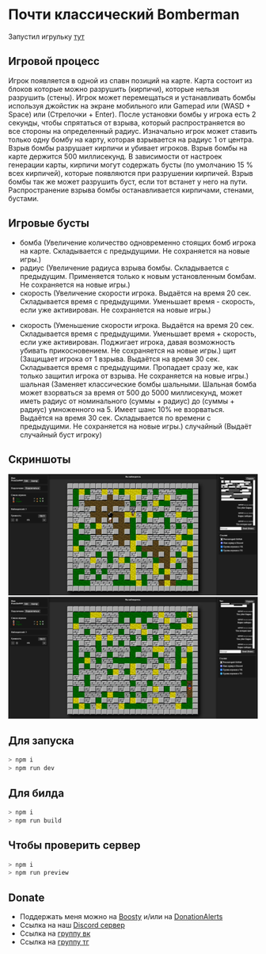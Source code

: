 # Почти классический Bomberman

Запустил игрульку [тут](https://openbomber.ru)

## Игровой процесс
Игрок появляется в одной из спавн позиций на карте. Карта состоит из блоков которые можно разрушить (кирпичи), которые нельзя разрушить (стены). Игрок может перемещаться и устанавливать бомбы используя джойстик на экране мобильного или Gamepad или (WASD + Space) или (Стрелочки + Enter). После установки бомбы у игрока есть 2 секунды, чтобы спрятаться от взрыва, который распространяется во все стороны на определенный радиус. Изначально игрок может ставить только одну бомбу на карту, которая взрывается на радиус 1 от центра. Взрыв бомбы разрушает кирпичи и убивает игроков. Взрыв бомбы на карте держится 500 миллисекунд. В зависимости от настроек генерации карты, кирпичи могут содержать бусты (по умолчанию 15 % всех кирпичей), которые появляются при разрушении кирпичей.  Взрыв бомбы так же может разрушить буст, если тот встанет у него на пути. Распространение взрыва бомбы останавливается кирпичами, стенами, бустами. 

## Игровые бусты
+ бомба (Увеличение количество одновременно стоящих бомб игрока на карте. Складывается с предыдущими. Не сохраняется на новые игры.)
+ радиус (Увеличение радиуса взрыва бомбы. Складывается с предыдущим. Применяется только к новым установленным бомбам. Не сохраняется на новые игры.)
+ скорость (Увеличение скорости игрока. Выдаётся на время 20 сек. Складывается время с предыдущими. Уменьшает время - скорость, если уже активирован. Не сохраняется на новые игры.)
- скорость (Уменьшение скорости игрока. Выдаётся на время 20 сек. Складывается время с предыдущими.  Уменьшает время + скорость, если уже активирован. Поджигает игрока, давая возможность убивать прикосновением.  Не сохраняется на новые игры.)
щит (Защищает игрока от 1 взрыва. Выдаётся на время 30 сек. Складывается время с предыдущими. Пропадает сразу же, как только защитил игрока от взрыва. Не сохраняется на новые игры.)
шальная (Заменяет классические бомбы шальными. Шальная бомба может взорваться за время от 500 до 5000 миллисекунд, может иметь радиус от номинального (суммы + радиус) до (суммы + радиус) умноженного на 5. Имеет шанс 10% не взорваться. Выдаётся на время 30 сек. Складывается по времени с предыдущими. Не сохраняется на новые игры.)
случайный (Выдаёт случайный буст игроку)

## Скриншоты
![](screen/image1.png)
![](screen/image2.png)


## Для запуска 
```bash
> npm i
> npm run dev
```

## Для билда
```bash
> npm i
> npm run build
```

## Чтобы проверить сервер
```bash
> npm i
> npm run preview
```

## Donate
- Поддержать меня можно на [Boosty](https://boosty.to/vic_dev) и/или на [DonationAlerts](https://www.donationalerts.com/r/promise")
- Ссылка на наш [Discord сервер](https://discord.gg/gwh58DTe)
- Ссылка на [группу вк](https://vk.com/openbomber)
- Ссылка на [группу тг]("https://t.me/gameopenbomber)
